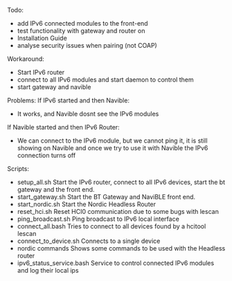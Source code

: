 
Todo:
- add IPv6 connected modules to the front-end 
- test functionality with gateway and router on 
- Installation Guide
- analyse security issues when pairing (not COAP)

Workaround: 
- Start IPv6 router
- connect to all IPv6 modules and start daemon to control them
- start gateway and navible

Problems:
If IPv6 started and then Navible:
- It works, and Navible dosnt see the IPv6 modules

If Navible started and then IPv6 Router: 
- We can connect to the IPv6 module, but we cannot ping it, it is still showing on Navible
and once we try to use it with Navible the IPv6 connection turns off

Scripts:
- setup_all.sh
	Start the IPv6 router, connect to all IPv6 devices, start the bt gateway and the front end. 
- start_gateway.sh
	Start the BT Gateway and NaviBLE front end. 
- start_nordic.sh
	Start the Nordic Headless Router
- reset_hci.sh
	Reset HCI0 communication due to some bugs with lescan
- ping_broadcast.sh
	Ping broadcast to IPv6 local interface
- connect_all.bash
	Tries to connect to all devices found by a hcitool lescan
- connect_to_device.sh 
	Connects to a single device
- nordic commands
	Shows some commands to be used with the Headless router
- ipv6_status_service.bash
	Service to control connected IPv6 modules and log their local ips
